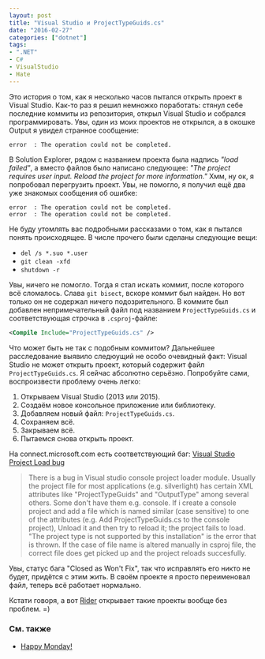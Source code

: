 ```yaml
---
layout: post
title: "Visual Studio и ProjectTypeGuids.cs"
date: "2016-02-27"
categories: ["dotnet"]
tags:
- ".NET"
- C#
- VisualStudio
- Hate
---
```


Это история о том, как я несколько часов пытался открыть проект в Visual Studio. Как-то раз я решил немножко поработать: стянул себе последние коммиты из репозитория, открыл Visual Studio и собрался программировать. Увы, один из моих проектов не открылся, а в окошке Output я увидел странное сообщение:

```
error  : The operation could not be completed.
```

В Solution Explorer, рядом с названием проекта была надпись *"load failed"*, а вместо файлов было написано следующее: *"The project requires user input. Reload the project for more information."* Хмм, ну ок, я попробовал перегрузить проект. Увы, не помогло, я получил ещё два уже знакомых сообщения об ошибке:

```
error  : The operation could not be completed.
error  : The operation could not be completed.
```
<!--more-->

Не буду утомлять вас подробными рассказами о том, как я пытался понять происходящее. В числе прочего были сделаны следующие вещи:

* `del /s *.suo *.user`
* `git clean -xfd`
* `shutdown -r`

Увы, ничего не помогло. Тогда я стал искать коммит, после которого всё сломалось. Слава `git bisect`, вскоре коммит был найден. Но вот только он не содержал ничего подозрительного. В коммите был добавлен непримечательный файл под названием `ProjectTypeGuids.cs` и соответствующая строчка в `.csproj`-файле:

```xml
<Compile Include="ProjectTypeGuids.cs" />
```

Что может быть не так с подобным коммитом? Дальнейшее расследование выявило следюущий не особо очевидный факт: Visual Studio не может открыть проект, который содержит файл `ProjectTypeGuids.cs`. Я сейчас абсолютно серьёзно. Попробуйте сами, воспроизвести проблему очень легко:

1. Открываем Visual Studio (2013 или 2015).
2. Создаём новое консольное приложение или библиотеку.
3. Добавляем новый файл: `ProjectTypeGuids.cs`.
4. Сохраняем всё.
5. Закрываем всё.
6. Пытаемся снова открыть проект.

На connect.microsoft.com есть соответствующий баг: [Visual Studio Project Load bug](http://connect.microsoft.com/VisualStudio/feedbackdetail/view/763638/visual-studio-project-load-bug)

> There is a bug in Visual studio console project loader module.
> Usually the project file for most applications (e.g. silverlight) has certain XML attributes like "ProjectTypeGuids" and "OutputType" among several others. Some don't have them e.g. console.
> If i create a console project and add a file which is named similar (case sensitive) to one of the attributes (e.g. Add ProjectTypeGuids.cs to the console project), Unload it and then try to reload it; the project fails to load.
> "The project type is not supported by this installation" is the error that is thrown.
> If the case of file name is altered manually in csproj file, the correct file does get picked up and the project reloads succesfully.

Увы, статус бага "Closed as Won't Fix", так что исправлять его никто не будет, придётся с этим жить. В своём проекте я просто переименовал файл, теперь всё работает нормально.

Кстати говоря, а вот [Rider](https://blog.jetbrains.com/dotnet/2016/01/13/project-rider-a-csharp-ide/) открывает такие проекты вообще без проблем. =)

### См. также

* [Happy Monday!](/en/blog/dotnet/happy-monday/)
